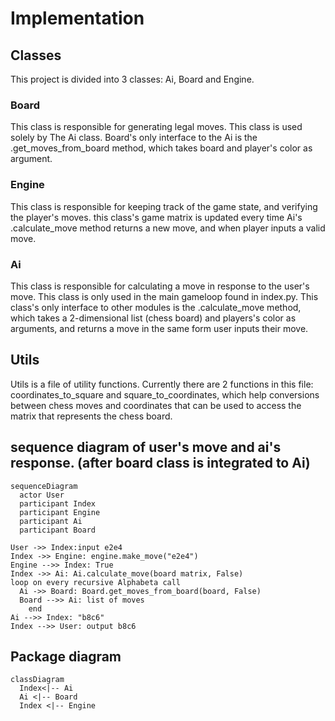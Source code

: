# Implementation

## Classes
This project is divided into 3 classes: Ai, Board and Engine.

### Board
This class is responsible for generating legal moves. This class is used solely by The Ai class. Board's only interface to the Ai is the .get_moves_from_board method, which takes board and player's color as argument.

### Engine
This class is responsible for keeping track of the game state, and verifying the player's moves. this class's game matrix is updated every time Ai's .calculate_move method returns a new move, and when player inputs a valid move.

### Ai
This class is responsible for calculating a move in response to the user's move. This class is only used in the main gameloop found in index.py. This class's only interface to other modules is the .calculate_move method, which takes a 2-dimensional list (chess board) and players's color as arguments, and returns a move in the same form user inputs their move.

## Utils

Utils is a file of utility functions. Currently there are 2 functions in this file: coordinates_to_square and square_to_coordinates, which help conversions between chess moves and coordinates that can be used to access the matrix that represents the chess board.

## sequence diagram of user's move and ai's response. (after board class is integrated to Ai)


```mermaid
sequenceDiagram
  actor User
  participant Index
  participant Engine
  participant Ai
  participant Board

User ->> Index:input e2e4
Index ->> Engine: engine.make_move("e2e4")
Engine -->> Index: True
Index ->> Ai: Ai.calculate_move(board matrix, False)
loop on every recursive Alphabeta call
  Ai ->> Board: Board.get_moves_from_board(board, False)
  Board -->> Ai: list of moves
    end
Ai -->> Index: "b8c6"
Index -->> User: output b8c6
  ```

## Package diagram
```mermaid
classDiagram
  Index<|-- Ai
  Ai <|-- Board
  Index <|-- Engine
  ```
